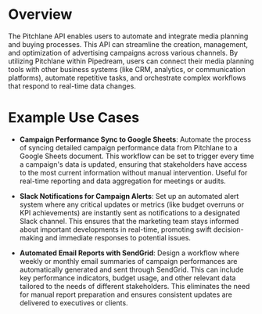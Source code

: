 # Overview

The Pitchlane API enables users to automate and integrate media planning and buying processes. This API can streamline the creation, management, and optimization of advertising campaigns across various channels. By utilizing Pitchlane within Pipedream, users can connect their media planning tools with other business systems (like CRM, analytics, or communication platforms), automate repetitive tasks, and orchestrate complex workflows that respond to real-time data changes.

# Example Use Cases

- **Campaign Performance Sync to Google Sheets**: Automate the process of syncing detailed campaign performance data from Pitchlane to a Google Sheets document. This workflow can be set to trigger every time a campaign's data is updated, ensuring that stakeholders have access to the most current information without manual intervention. Useful for real-time reporting and data aggregation for meetings or audits.

- **Slack Notifications for Campaign Alerts**: Set up an automated alert system where any critical updates or metrics (like budget overruns or KPI achievements) are instantly sent as notifications to a designated Slack channel. This ensures that the marketing team stays informed about important developments in real-time, promoting swift decision-making and immediate responses to potential issues.

- **Automated Email Reports with SendGrid**: Design a workflow where weekly or monthly email summaries of campaign performances are automatically generated and sent through SendGrid. This can include key performance indicators, budget usage, and other relevant data tailored to the needs of different stakeholders. This eliminates the need for manual report preparation and ensures consistent updates are delivered to executives or clients.
